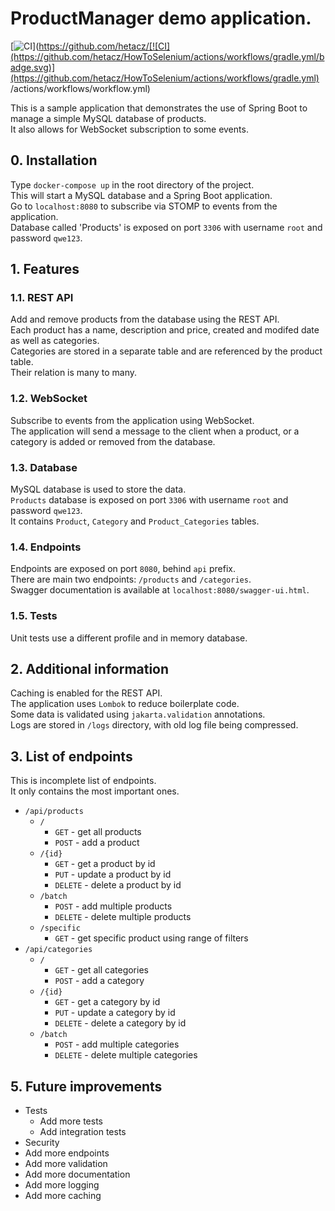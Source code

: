 # ProductManager demo application.

[![CI](https://github.com/hetacz/ProductManager/actions/workflows/workflow.yml/badge.svg)](https://github.com/hetacz/[![CI](https://github.com/hetacz/HowToSelenium/actions/workflows/gradle.yml/badge.svg)](https://github.com/hetacz/HowToSelenium/actions/workflows/gradle.yml)
/actions/workflows/workflow.yml)


This is a sample application that demonstrates the use of Spring Boot to manage a simple MySQL database of products.\
It also allows for WebSocket subscription to some events.

## 0. Installation

Type `docker-compose up` in the root directory of the project.\
This will start a MySQL database and a Spring Boot application.\
Go to `localhost:8080` to subscribe via STOMP to events from the application.\
Database called 'Products' is exposed on port `3306` with username `root` and password `qwe123`.

## 1. Features

### 1.1. REST API

Add and remove products from the database using the REST API.\
Each product has a name, description and price, created and modifed date as well as categories.\
Categories are stored in a separate table and are referenced by the product table.\
Their relation is many to many.

### 1.2. WebSocket

Subscribe to events from the application using WebSocket.\
The application will send a message to the client when a product, or a category is added or removed from the database.

### 1.3. Database

MySQL database is used to store the data.\
`Products` database is exposed on port `3306` with username `root` and password `qwe123`.\
It contains `Product`, `Category` and `Product_Categories` tables.

### 1.4. Endpoints

Endpoints are exposed on port `8080`, behind `api` prefix.\
There are main two endpoints: `/products` and `/categories`.\
Swagger documentation is available at `localhost:8080/swagger-ui.html`.

### 1.5. Tests

Unit tests use a different profile and in memory database.

## 2. Additional information

Caching is enabled for the REST API.\
The application uses `Lombok` to reduce boilerplate code.\
Some data is validated using `jakarta.validation` annotations.\
Logs are stored in `/logs` directory, with old log file being compressed.

## 3. List of endpoints

This is incomplete list of endpoints.\
It only contains the most important ones.

- `/api/products`
  - `/`
    - `GET` - get all products
    - `POST` - add a product
  - `/{id}`
    - `GET` - get a product by id
    - `PUT` - update a product by id
    - `DELETE` - delete a product by id
  - `/batch`
    - `POST` - add multiple products
    - `DELETE` - delete multiple products
  - `/specific`
    - `GET` - get specific product using range of filters
- `/api/categories`
  - `/`
    - `GET` - get all categories
    - `POST` - add a category
  - `/{id}`
    - `GET` - get a category by id
    - `PUT` - update a category by id
    - `DELETE` - delete a category by id
  - `/batch`
    - `POST` - add multiple categories
    - `DELETE` - delete multiple categories
  
## 5. Future improvements

- Tests
    - Add more tests
    - Add integration tests
- Security
- Add more endpoints
- Add more validation
- Add more documentation
- Add more logging
- Add more caching
